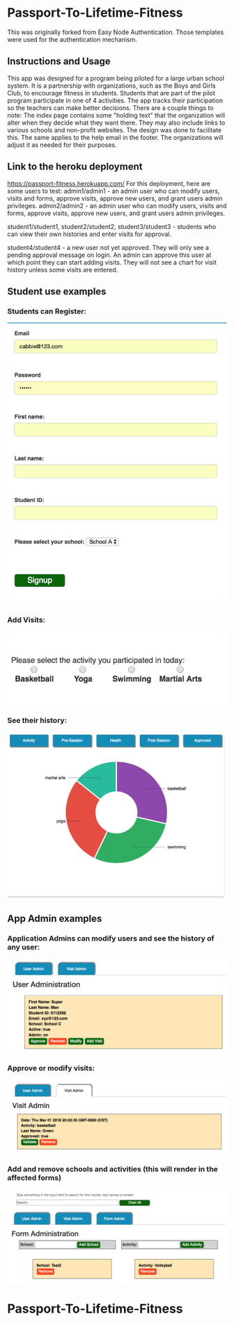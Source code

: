 # Passport-To-Lifetime-Fitness
This was originally forked from Easy Node Authentication. Those templates were used for the authentication mechanism.

## Instructions and Usage
This app was designed for a program being piloted for a large urban school system. It is a partnership with organizations, such as the Boys and Girls Club, to encourage fitness in students. Students that are part of the pilot program participate in one of 4 activities. The app tracks their participation so the teachers can make better decisions.
There are a couple things to note:
The index page contains some "holding text" that the organization will alter when they decide what they want there. They may also include links to various schools and non-profit websites. The design was done to facilitate this. The same applies to the help email in the footer. The organizations will adjust it as needed for their purposes.

## Link to the heroku deployment
https://passport-fitness.herokuapp.com/
For this deployment, here are some users to test:
admin1/admin1 - an admin user who can modify users, visits and forms, approve visits, approve new users, and grant users admin privileges.
admin2/admin2 - an admin user who can modify users, visits and forms, approve visits, approve new users, and grant users admin privileges.

student1/student1, student2/student2, student3/student3 - students who can view their own histories and enter visits for approval.

student4/student4 - a new user not yet approved. They will only see a pending approval message on login. An admin can approve this user at which point they can start adding visits. They will not see a chart for visit history unless some visits are entered.
## Student use examples
### Students can Register:
![alt text](screenshots/registration.png "Registration")

### Add Visits:
![alt text](screenshots/addvisit.png "Add Visit")

### See their history:
![alt text](screenshots/pievisit.png "History")

## App Admin examples
### Application Admins can modify users and see the history of any user:
![alt text](screenshots/useradmin.png "User Admin")

### Approve or modify visits:
![alt text](screenshots/visitadmin.png "Visit Admin")


### Add and remove schools and activities (this will render in the affected forms)
![alt text](screenshots/formadmin.png "Form Admin")


# Passport-To-Lifetime-Fitness
